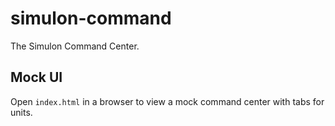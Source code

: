 # simulon-command
The Simulon Command Center.

## Mock UI
Open `index.html` in a browser to view a mock command center with tabs for units.
